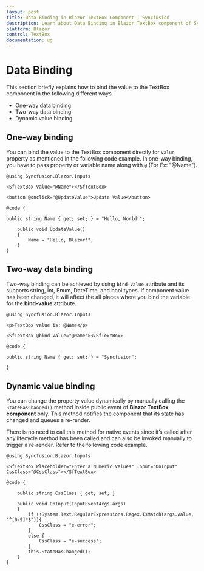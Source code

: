 ```yaml
---
layout: post
title: Data Binding in Blazor TextBox Component | Syncfusion 
description: Learn about Data Binding in Blazor TextBox component of Syncfusion, and more details.
platform: Blazor
control: TextBox
documentation: ug
---
```


# Data Binding

This section briefly explains how to bind the value to the TextBox component in the following different ways.

* One-way data binding
* Two-way data binding
* Dynamic value binding

## One-way binding

You can bind the value to the TextBox component directly for `Value` property as mentioned in the following code example. In one-way binding, you have to pass property or variable name along with `@` (For Ex: "@Name").

```cshtml
@using Syncfusion.Blazor.Inputs

<SfTextBox Value="@Name"></SfTextBox>

<button @onclick="@UpdateValue">Update Value</button>

@code {

public string Name { get; set; } = "Hello, World!";

    public void UpdateValue()
    {
        Name = "Hello, Blazor!";
    }
}
```

## Two-way data binding

Two-way binding can be achieved by using `bind-Value` attribute and its supports string, int, Enum, DateTime, and bool types. If component value has been changed, it will affect the all places where you bind the variable for the **bind-value** attribute.

```cshtml
@using Syncfusion.Blazor.Inputs

<p>TextBox value is: @Name</p>

<SfTextBox @bind-Value="@Name"></SfTextBox>

@code {

public string Name { get; set; } = "Syncfusion";

}
```

## Dynamic value binding

You can change the property value dynamically by manually calling the `StateHasChanged()` method inside public event of **Blazor TextBox component** only. This method notifies the component that its state has changed and queues a re-render.

There is no need to call this method for native events since it’s called after any lifecycle method has been called and can also be invoked manually to trigger a re-render. Refer to the following code example.

```cshtml
@using Syncfusion.Blazor.Inputs

<SfTextBox Placeholder="Enter a Numeric Values" Input="OnInput" CssClass="@CssClass"></SfTextBox>

@code {

    public string CssClass { get; set; }

    public void OnInput(InputEventArgs args)
    {
        if (!System.Text.RegularExpressions.Regex.IsMatch(args.Value, "^[0-9]*$")){
            CssClass = "e-error";
        }
        else {
            CssClass = "e-success";
        }
        this.StateHasChanged();
    }
}
```
